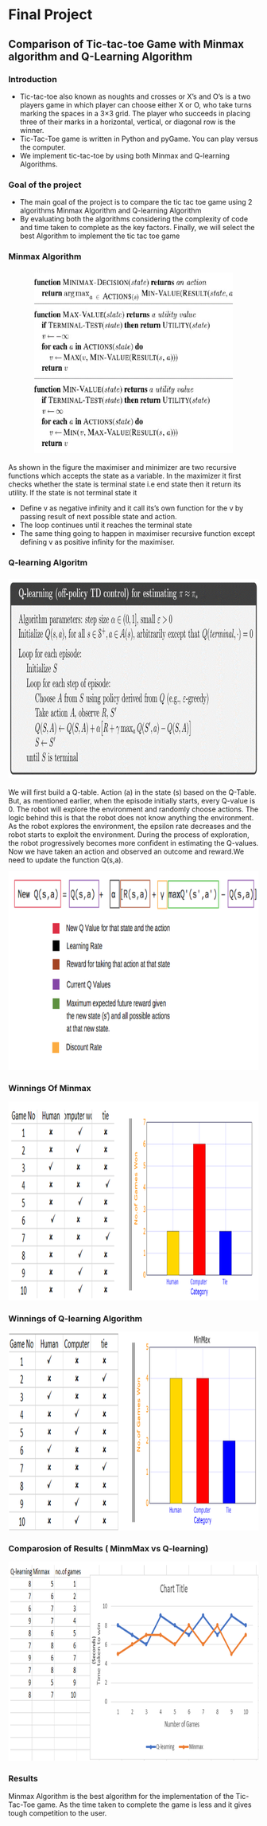 # Final Project
## Comparison of Tic-tac-toe Game with Minmax algorithm and Q-Learning Algorithm
### Introduction

*	Tic-tac-toe also known as noughts and crosses or X’s and O’s is a two players game in which player can choose either X or O, who take turns marking the spaces in a 3×3 grid. The player who succeeds in placing three of their marks in a horizontal, vertical, or diagonal row is the winner.
* Tic-Tac-Toe game is written in Python and pyGame. You can play versus the computer.
*	We implement tic-tac-toe by using both Minmax and Q-learning Algorithms.

### Goal of the project
*	The main goal of the project is to compare the tic tac toe game using 2 algorithms
Minmax Algorithm and Q-learning Algorithm
*	By evaluating both the algorithms considering the complexity of code and time taken to complete as the key factors. Finally, we will select the best Algorithm to implement the tic tac toe game

### Minmax Algorithm
<h3 align="center">
<img src="MinmMax Algorithm.png" width="400">
 </h3>   
 
As shown in the figure the maximiser and minimizer are two recursive functions which accepts the state as a variable.
In the maximizer it first checks whether the state is terminal state i.e end state then it return its utility.
If the state is not terminal state it 
* Define v as negative infinity and  it call its’s own function for the v by passing result of next possible state and action.
* The loop continues until it reaches the terminal state
* The same thing going to happen in maximiser recursive function except defining v as positive infinity for the maximiser.




### Q-learning Algoritm
<h3 align="center">
<img src="Q-learning Algorithm.png" width="600" height="400">
</h3> 

We will first build a Q-table. 
Action (a) in the state (s) based on the Q-Table. But, as mentioned earlier, when the episode initially starts, every Q-value is 0.
 The robot will explore the environment and randomly choose actions. The logic behind this is that the robot does not know anything  the environment.
As the robot explores the environment, the epsilon rate decreases and the robot starts to exploit the environment.
During the process of exploration, the robot progressively becomes more confident in estimating the Q-values.
Now we have taken an action and observed an outcome and reward.We need to update the function Q(s,a).

<img src="Formula.PNG" width="600" height="400">

                                               
### Winnings Of Minmax
<img src="Minmax winnings.PNG" width="600" height="400">

### Winnings of Q-learning Algorithm
<img src="Q learning winning.PNG" width="600" height="400">

### Comparosion of Results ( MinmMax vs Q-learning)
<img src="Comparision.png.PNG" width="600" height="400">

### Results 
Minmax Algorithm is the best algorithm for the implementation of the Tic-Tac-Toe game. As the time taken to complete the game is less and it gives tough competition to the user.
